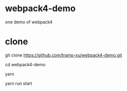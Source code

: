 # webpack4-demo
one demo of webpack4

# clone
git clone https://github.com/tramp-xu/webpack4-demo.git

cd webpack4-demo

yarn

yarn run start

